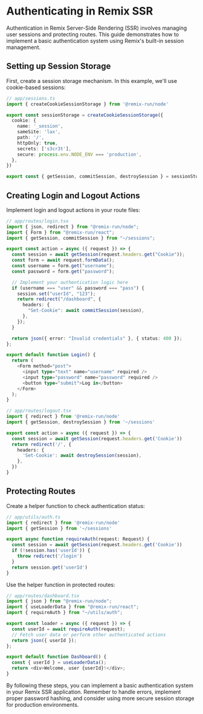 # Authenticating in Remix SSR #

Authentication in Remix Server-Side Rendering (SSR) involves managing user sessions and protecting routes. This guide demonstrates how to implement a basic authentication system using Remix's built-in session management.

## Setting up Session Storage #

First, create a session storage mechanism. In this example, we'll use cookie-based sessions:

```typescript
// app/sessions.ts
import { createCookieSessionStorage } from '@remix-run/node'

export const sessionStorage = createCookieSessionStorage({
  cookie: {
    name: '_session',
    sameSite: 'lax',
    path: '/',
    httpOnly: true,
    secrets: ['s3cr3t'],
    secure: process.env.NODE_ENV === 'production',
  },
})

export const { getSession, commitSession, destroySession } = sessionStorage
```

## Creating Login and Logout Actions #

Implement login and logout actions in your route files:

```typescript
// app/routes/login.tsx
import { json, redirect } from "@remix-run/node";
import { Form } from "@remix-run/react";
import { getSession, commitSession } from "~/sessions";

export const action = async ({ request }) => {
  const session = await getSession(request.headers.get("Cookie"));
  const form = await request.formData();
  const username = form.get("username");
  const password = form.get("password");

  // Implement your authentication logic here
  if (username === "user" && password === "pass") {
    session.set("userId", "123");
    return redirect("/dashboard", {
      headers: {
        "Set-Cookie": await commitSession(session),
      },
    });
  }

  return json({ error: "Invalid credentials" }, { status: 400 });
};

export default function Login() {
  return (
    <Form method="post">
      <input type="text" name="username" required />
      <input type="password" name="password" required />
      <button type="submit">Log in</button>
    </Form>
  );
}
```

```typescript
// app/routes/logout.tsx
import { redirect } from '@remix-run/node'
import { getSession, destroySession } from '~/sessions'

export const action = async ({ request }) => {
  const session = await getSession(request.headers.get('Cookie'))
  return redirect('/', {
    headers: {
      'Set-Cookie': await destroySession(session),
    },
  })
}
```

## Protecting Routes #

Create a helper function to check authentication status:

```typescript
// app/utils/auth.ts
import { redirect } from '@remix-run/node'
import { getSession } from '~/sessions'

export async function requireAuth(request: Request) {
  const session = await getSession(request.headers.get('Cookie'))
  if (!session.has('userId')) {
    throw redirect('/login')
  }
  return session.get('userId')
}
```

Use the helper function in protected routes:

```typescript
// app/routes/dashboard.tsx
import { json } from "@remix-run/node";
import { useLoaderData } from "@remix-run/react";
import { requireAuth } from "~/utils/auth";

export const loader = async ({ request }) => {
  const userId = await requireAuth(request);
  // Fetch user data or perform other authenticated actions
  return json({ userId });
};

export default function Dashboard() {
  const { userId } = useLoaderData();
  return <div>Welcome, user {userId}!</div>;
}
```

By following these steps, you can implement a basic authentication system in your Remix SSR application. Remember to handle errors, implement proper password hashing, and consider using more secure session storage for production environments.
